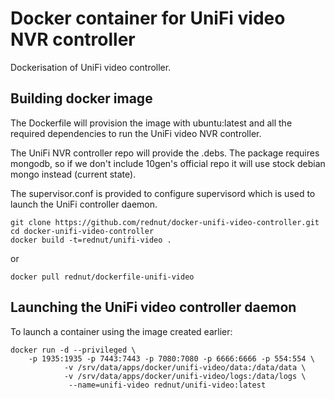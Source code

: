 Docker container for UniFi video NVR controller
===============================================
Dockerisation of UniFi video controller.

Building docker image
---
The Dockerfile will provision the image with ubuntu:latest and all the required dependencies to run the UniFi video NVR controller.

The UniFi NVR controller repo will provide the .debs. The package requires mongodb, so if we don't include 10gen's official repo it will use stock debian mongo instead (current state).

The supervisor.conf is provided to configure supervisord which is used to launch the UniFi controller daemon.

	git clone https://github.com/rednut/docker-unifi-video-controller.git
	cd docker-unifi-video-controller
	docker build -t=rednut/unifi-video .

or 

	docker pull rednut/dockerfile-unifi-video

Launching the UniFi video controller daemon
---
To launch a container using the image created earlier:

	docker run -d --privileged \
		-p 1935:1935 -p 7443:7443 -p 7080:7080 -p 6666:6666 -p 554:554 \
                -v /srv/data/apps/docker/unifi-video/data:/data/data \
                -v /srv/data/apps/docker/unifi-video/logs:/data/logs \
                 --name=unifi-video rednut/unifi-video:latest

 
